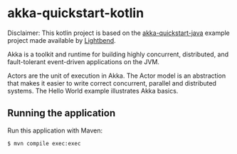 # akka-quickstart-kotlin

Disclaimer: This kotlin project is based on the [akka-quickstart-java](https://developer.lightbend.com/guides/akka-quickstart-java/index.html) 
example project made available by [Lightbend](https://www.lightbend.com/).

Akka is a toolkit and runtime for building highly concurrent, distributed, and fault-tolerant event-driven applications 
on the JVM.

Actors are the unit of execution in Akka. The Actor model is an abstraction that makes it easier to write correct 
concurrent, parallel and distributed systems. The Hello World example illustrates Akka basics.

## Running the application

Run this application with Maven:
```bash
$ mvn compile exec:exec
```